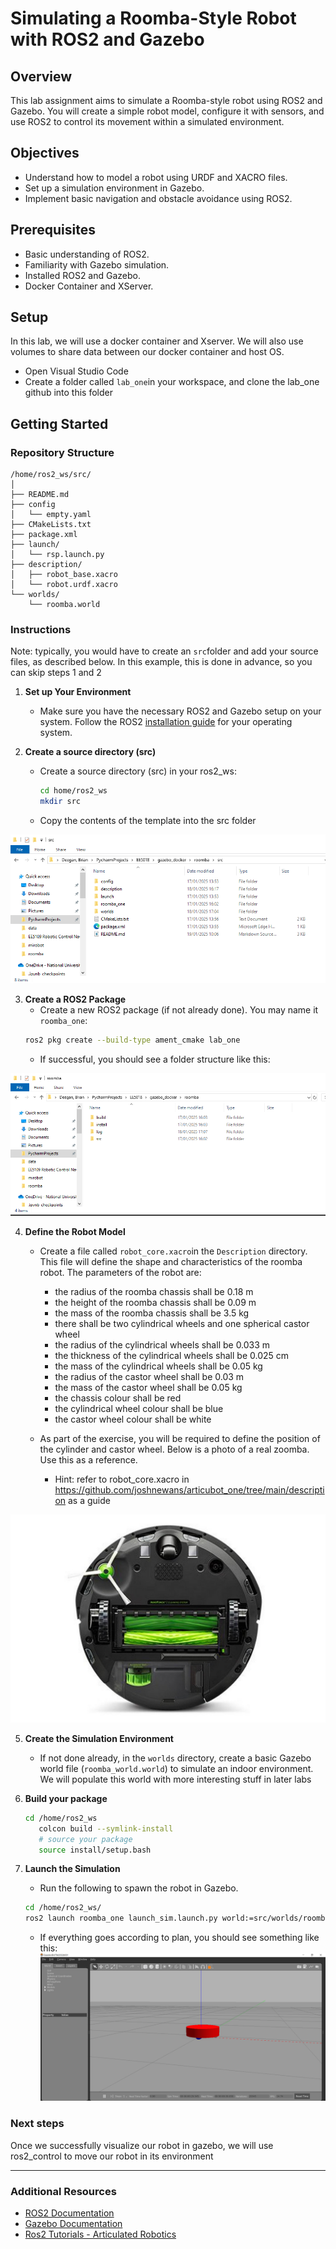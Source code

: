 # Simulating a Roomba-Style Robot with ROS2 and Gazebo

## Overview

This lab assignment aims to simulate a Roomba-style robot using ROS2 and Gazebo. You will create a simple robot model, configure it with sensors, and use ROS2 to control its movement within a simulated environment.

## Objectives

- Understand how to model a robot using URDF and XACRO files.
- Set up a simulation environment in Gazebo.
- Implement basic navigation and obstacle avoidance using ROS2.

## Prerequisites

- Basic understanding of ROS2.
- Familiarity with Gazebo simulation.
- Installed ROS2 and Gazebo.
- Docker Container and XServer.

## Setup
In this lab, we will use a docker container and Xserver. We will also use volumes to share data between our docker container and host OS.
- Open Visual Studio Code
- Create a folder called `lab_one`in your workspace, and clone the lab_one github into this folder


## Getting Started

### Repository Structure

```
/home/ros2_ws/src/
│
├── README.md
├── config
│   └── empty.yaml
├── CMakeLists.txt
├── package.xml
├── launch/
│   └── rsp.launch.py
├── description/
│   ├── robot_base.xacro
│   └── robot.urdf.xacro
└── worlds/
    └── roomba.world
```

### Instructions
Note: typically, you would have to create an `src`folder and add your source files, as described below. In this example, this is done in advance, so you can skip steps 1 and 2 
1. **Set up Your Environment**

   - Make sure you have the necessary ROS2 and Gazebo setup on your system. Follow the ROS2 [installation guide](https://docs.ros.org/en/rolling/Installation.html) for your operating system.

2. **Create a source directory (src)**

   - Create a source directory (src) in your ros2_ws:

     ```bash
     cd home/ros2_ws
     mkdir src
     ```
    - Copy the contents of the template into the src folder
    
![alt text](images/image.png)

3. **Create a ROS2 Package**   
    - Create a new ROS2 package (if not already done). You may name it `roomba_one`:  
     ```bash
     ros2 pkg create --build-type ament_cmake lab_one
     ```
    - If successful, you should see a folder structure like this:

![alt text](images/image-1.png)

4. **Define the Robot Model**

   - Create a file called `robot_core.xacro`in the `Description` directory. This file will define the shape and characteristics of the roomba robot. The parameters of the robot are:
        - the radius of the roomba chassis shall be 0.18 m 
        - the height of the roomba chassis shall be 0.09 m
        - the mass of the roomba chassis shall be 3.5 kg 
        - there shall be two cylindrical wheels and one spherical castor wheel
        - the radius of the cylindrical wheels shall be 0.033 m
        - the thickness of the cylindrical wheels shall be 0.025 cm
        - the mass of the cylindrical wheels shall be 0.05 kg
        - the radius of the castor wheel shall be 0.03 m
        - the mass of the castor wheel shall be 0.05 kg
        - the chassis colour shall be red
        - the cylindrical wheel colour shall be blue
        - the castor wheel colour shall be white

    - As part of the exercise, you will be required to define the position of the cylinder and castor wheel. Below is a photo of a real zoomba. Use this as a reference.
        - Hint: refer to robot_core.xacro in https://github.com/joshnewans/articubot_one/tree/main/description as a guide

![alt text](images/image-2.png)

5. **Create the Simulation Environment**

   - If not done already, in the `worlds` directory, create a basic Gazebo world file (`roomba_world.world`) to simulate an indoor environment. We will populate this world with more interesting stuff in later labs

6. **Build your package**
    ``` bash
    cd /home/ros2_ws
       colcon build --symlink-install
       # source your package
       source install/setup.bash
    ``` 

7. **Launch the Simulation**

   - Run the following to spawn the robot in Gazebo.

   ```bash
   cd /home/ros2_ws/
   ros2 launch roomba_one launch_sim.launch.py world:=src/worlds/roomba_world.world
   ```
   - If everything goes according to plan, you should see something like this:
   ![alt text](images/image-3.png)

### Next steps
Once we successfully visualize our robot in gazebo, we will use ros2_control to move our robot in its environment

---

### Additional Resources

- [ROS2 Documentation](https://docs.ros.org/en/rolling/Releases.html)
- [Gazebo Documentation](http://gazebosim.org/tutorials)
- [Ros2 Tutorials - Articulated Robotics](https://articulatedrobotics.xyz/tutorials/)

